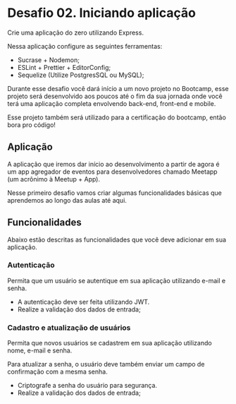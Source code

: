 
# Desafio 02. Iniciando aplicação

Crie uma aplicação do zero utilizando Express.

Nessa aplicação configure as seguintes ferramentas:

* Sucrase + Nodemon;
* ESLint + Prettier + EditorConfig;
* Sequelize (Utilize PostgresSQL ou MySQL);

Durante esse desafio você dará início a um novo projeto no Bootcamp, esse projeto será desenvolvido aos poucos até o fim da sua jornada onde você terá uma aplicação completa envolvendo back-end, front-end e mobile.

Esse projeto também será utilizado para a certificação do bootcamp, então bora pro código!

## Aplicação
A aplicação que iremos dar início ao desenvolvimento a partir de agora é um app agregador de eventos para desenvolvedores chamado Meetapp (um acrônimo à Meetup + App).

Nesse primeiro desafio vamos criar algumas funcionalidades básicas que aprendemos ao longo das aulas até aqui.

## Funcionalidades
Abaixo estão descritas as funcionalidades que você deve adicionar em sua aplicação.

### Autenticação
Permita que um usuário se autentique em sua aplicação utilizando e-mail e senha.

* A autenticação deve ser feita utilizando JWT.
* Realize a validação dos dados de entrada;

### Cadastro e atualização de usuários
Permita que novos usuários se cadastrem em sua aplicação utilizando nome, e-mail e senha.

Para atualizar a senha, o usuário deve também enviar um campo de confirmação com a mesma senha.

* Criptografe a senha do usuário para segurança.
* Realize a validação dos dados de entrada;
